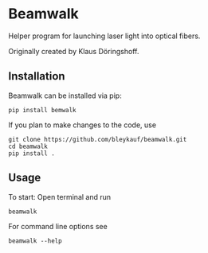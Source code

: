 # Beamwalk

Helper program for launching laser light into optical fibers.

Originally created by Klaus Döringshoff.

## Installation

Beamwalk can be installed via pip:

```
pip install bemwalk
```


If you plan to make changes to the code, use
```
git clone https://github.com/bleykauf/beamwalk.git
cd beamwalk
pip install .
```

## Usage
To start: Open terminal and run
```
beamwalk
```
For command line options see
```
beamwalk --help
```
